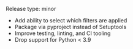 Release type: minor

- Add ability to select which filters are applied
- Package via pyproject instead of Setuptools
- Improve testing, linting, and CI tooling
- Drop support for Python < 3.9
